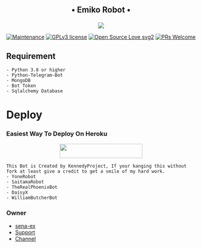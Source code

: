 <h2><p align="center">• Emiko Robot •</p></h2>

<p align="center">
  <img src="https://telegra.ph/file/5a180a318e09d49295c8e.jpg">
</p>

[![Maintenance](https://img.shields.io/badge/Maintained%3F-yes-yellow.svg)](https://GitHub.com/kennedy-ex/EmikoRobot/graphs/commit-activity) [![GPLv3 license](https://img.shields.io/badge/License-GPLv3-red.svg)](https://perso.crans.org/besson/LICENSE.html) [![Open Source Love svg2](https://badges.frapsoft.com/os/v2/open-source.svg?v=103)](https://github.com/ellerbrock/open-source-badges/) [![PRs Welcome](https://img.shields.io/badge/PRs-welcome-brightgreen.svg?style=flat-square)](https://makeapullrequest.com)

## Requirement

```
- Python 3.8 or higher
- Python-Telegram-Bot 
- MongoDB
- Bot Token
- Sqlalchemy Database
```

# Deploy

### Easiest Way To Deploy On Heroku 

<p align="center"><a href="https://heroku.com/deploy?template=https://github.com/kennedy-ex/EmikoRobot"> <img src="https://img.shields.io/badge/Deploy%20To%20Heroku-blue?style=for-the-badge&logo=heroku" width="220" height="38.45"/></a></p>

```
This Bot is Created by KennedyProject, If your kanging this without fork at least give a credit to get a smile of my hard work. 
- YoneRobot
- SaitamaRobot 
- TheRealPhoenixBot
- DaisyX 
- WilliamButcherBot
```

### Owner
- [sena-ex](https://t.me/excrybaby)
- [Support](https://t.me/emikosupport)
- [Channel](https://t.me/KennedyProject)
